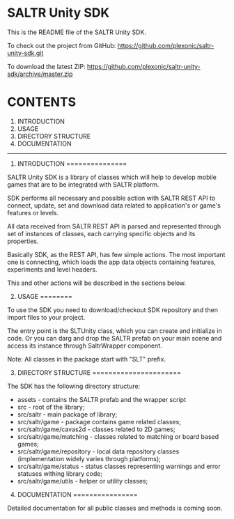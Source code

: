 SALTR Unity SDK
===============

This is the README file of the SALTR Unity SDK.

To check out the project from GitHub:
<a href="https://github.com/plexonic/saltr-unity-sdk.git">https://github.com/plexonic/saltr-unity-sdk.git</a>

To download the latest ZIP:
<a href="https://github.com/plexonic/saltr-unity-sdk/archive/master.zip">https://github.com/plexonic/saltr-unity-sdk/archive/master.zip</a>



CONTENTS
========
1. INTRODUCTION
2. USAGE
3. DIRECTORY STRUCTURE
4. DOCUMENTATION

----

1. INTRODUCTION
===============

SALTR Unity SDK is a library of classes which will help to develop mobile 
games that are to be integrated with SALTR platform.

SDK performs all necessary and possible action with SALTR REST API to connect, update, set 
and download data related to application's or game's  features or levels.

All data received from SALTR REST API is parsed and represented through set of instances of classes, 
each carrying specific objects and its properties.

Basically SDK, as the REST API, has few simple actions. The most important one is connecting, 
which loads the app data objects containing features, experiments and level headers.

This and other actions will be described in the sections below.


2. USAGE
========

To use the SDK you need to download/checkout SDK repository and then import files to your
project.

The entry point is the SLTUnity class, which you can create and initialize in code. Or you can darg and drop the SALTR prefab on your main scene and access its instance through SaltrWrapper component.

Note: All classes in the package start with "SLT" prefix.

3. DIRECTORY STRUCTURE
======================

The SDK has the following directory structure:

- assets - contains the SALTR prefab and the wrapper script
- src - root of the library;
- src/saltr - main package of library;
- src/saltr/game - package contains game related classes;
- src/saltr/game/cavas2d - classes related to 2D games;
- src/saltr/game/matching - classes related to matching or board based games;
- src/saltr/game/repository - local data repository classes (implementation widely varies through platforms);
- src/saltr/game/status - status classes representing warnings and error statuses withing library code;
- src/saltr/game/utils - helper or utility classes;

4. DOCUMENTATION
================

Detailed documentation for all public classes and methods is coming soon.

